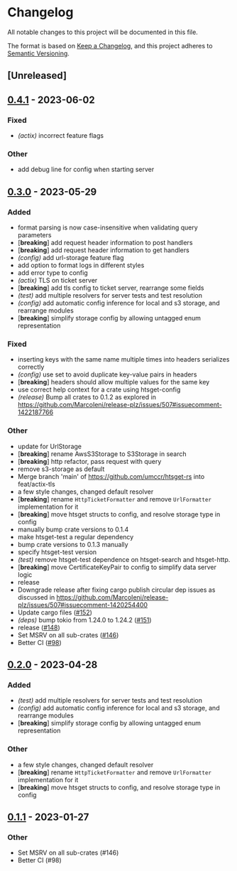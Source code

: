 # Changelog
All notable changes to this project will be documented in this file.

The format is based on [Keep a Changelog](https://keepachangelog.com/en/1.0.0/),
and this project adheres to [Semantic Versioning](https://semver.org/spec/v2.0.0.html).

## [Unreleased]

## [0.4.1](https://github.com/umccr/htsget-rs/compare/htsget-actix-v0.4.0...htsget-actix-v0.4.1) - 2023-06-02

### Fixed
- *(actix)* incorrect feature flags

### Other
- add debug line for config when starting server

## [0.3.0](https://github.com/umccr/htsget-rs/compare/htsget-actix-v0.2.0...htsget-actix-v0.3.0) - 2023-05-29

### Added
- format parsing is now case-insensitive when validating query parameters
- [**breaking**] add request header information to post handlers
- [**breaking**] add request header information to get handlers
- *(config)* add url-storage feature flag
- add option to format logs in different styles
- add error type to config
- *(actix)* TLS on ticket server
- [**breaking**] add tls config to ticket server, rearrange some fields
- *(test)* add multiple resolvers for server tests and test resolution
- *(config)* add automatic config inference for local and s3 storage, and rearrange modules
- [**breaking**] simplify storage config by allowing untagged enum representation

### Fixed
- inserting keys with the same name multiple times into headers serializes correctly
- *(config)* use set to avoid duplicate key-value pairs in headers
- [**breaking**] headers should allow multiple values for the same key
- use correct help context for a crate using htsget-config
- *(release)* Bump all crates to 0.1.2 as explored in https://github.com/MarcoIeni/release-plz/issues/507#issuecomment-1422187766

### Other
- update for UrlStorage
- [**breaking**] rename AwsS3Storage to S3Storage in search
- [**breaking**] http refactor, pass request with query
- remove s3-storage as default
- Merge branch 'main' of https://github.com/umccr/htsget-rs into feat/actix-tls
- a few style changes, changed default resolver
- [**breaking**] rename `HttpTicketFormatter` and remove `UrlFormatter` implementation for it
- [**breaking**] move htsget structs to config, and resolve storage type in config
- manually bump crate versions to 0.1.4
- make htsget-test a regular dependency
- bump crate versions to 0.1.3 manually
- specify htsget-test version
- *(test)* remove htsget-test dependence on htsget-search and htsget-http.
- [**breaking**] move CertificateKeyPair to config to simplify data server logic
- release
- Downgrade release after fixing cargo publish circular dep issues as discussed in https://github.com/MarcoIeni/release-plz/issues/507#issuecomment-1420254400
- Update cargo files ([#152](https://github.com/umccr/htsget-rs/pull/152))
- *(deps)* bump tokio from 1.24.0 to 1.24.2 ([#151](https://github.com/umccr/htsget-rs/pull/151))
- release ([#148](https://github.com/umccr/htsget-rs/pull/148))
- Set MSRV on all sub-crates ([#146](https://github.com/umccr/htsget-rs/pull/146))
- Better CI ([#98](https://github.com/umccr/htsget-rs/pull/98))

## [0.2.0](https://github.com/umccr/htsget-rs/compare/htsget-actix-v0.1.4...htsget-actix-v0.2.0) - 2023-04-28

### Added
- *(test)* add multiple resolvers for server tests and test resolution
- *(config)* add automatic config inference for local and s3 storage, and rearrange modules
- [**breaking**] simplify storage config by allowing untagged enum representation

### Other
- a few style changes, changed default resolver
- [**breaking**] rename `HttpTicketFormatter` and remove `UrlFormatter` implementation for it
- [**breaking**] move htsget structs to config, and resolve storage type in config

## [0.1.1](https://github.com/umccr/htsget-rs/compare/htsget-actix-v0.1.0...htsget-actix-v0.1.1) - 2023-01-27

### Other
- Set MSRV on all sub-crates (#146)
- Better CI (#98)
